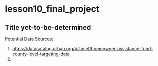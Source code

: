# lesson10_final_project
## Title yet-to-be-determined

Potential Data Sources:
1. https://datacatalog.urban.org/dataset/homeowner-assistance-fund-county-level-targeting-data
2.  
